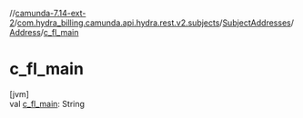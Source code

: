 //[camunda-7.14-ext-2](../../../../index.md)/[com.hydra_billing.camunda.api.hydra.rest.v2.subjects](../../index.md)/[SubjectAddresses](../index.md)/[Address](index.md)/[c_fl_main](c_fl_main.md)

# c_fl_main

[jvm]\
val [c_fl_main](c_fl_main.md): String
